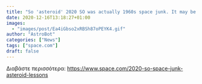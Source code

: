 ```yaml
---
title: "So 'asteroid' 2020 SO was actually 1960s space junk. It may be the first of many to come. "
date: 2020-12-16T13:18:27+01:00
images:
  - "images/post/Ea4iGbso2xRBSh87oPEYK4.gif"
author: "AstroBot"
categories: ["News"]
tags: ["space.com"]
draft: false
---
```




Διαβάστε περισσότερα: https://www.space.com/2020-so-space-junk-asteroid-lessons
